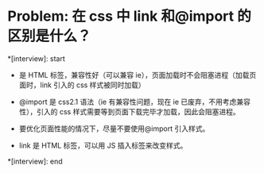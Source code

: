 # Problem: 在 css 中 link 和@import 的区别是什么？

\*[interview]: start

- <link> 是 HTML 标签，兼容性好（可以兼容 ie），页面加载时不会阻塞进程（加载页面时，link 引入的 css 样式被同时加载）
- @import 是 css2.1 语法（ie 有兼容性问题，现在 ie 已废弃，不用考虑兼容性），引入的 css 样式需要等到页面下载完毕才加载，因此会阻塞进程。

- 要优化页面性能的情况下，尽量不要使用@import 引入样式。
- link 是 HTML 标签，可以用 JS 插入<link>标签来改变样式。

\*[interview]: end
